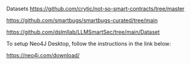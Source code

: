 
Datasets
https://github.com/crytic/not-so-smart-contracts/tree/master

https://github.com/smartbugs/smartbugs-curated/tree/main

https://github.com/dslmllab/LLMSmartSec/tree/main/Dataset

To setup Neo4J Desktop, follow the instructions in the link below:

https://neo4j.com/download/

